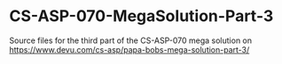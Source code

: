 # CS-ASP-070-MegaSolution-Part-3
Source files for the third part of the CS-ASP-070 mega solution on https://www.devu.com/cs-asp/papa-bobs-mega-solution-part-3/
